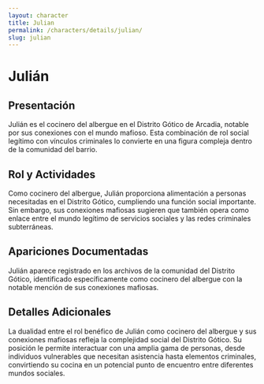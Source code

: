 ```yaml
---
layout: character
title: Julian
permalink: /characters/details/julian/
slug: julian
---
```


# Julián

## Presentación
Julián es el cocinero del albergue en el Distrito Gótico de Arcadia, notable por sus conexiones con el mundo mafioso. Esta combinación de rol social legítimo con vínculos criminales lo convierte en una figura compleja dentro de la comunidad del barrio.

## Rol y Actividades
Como cocinero del albergue, Julián proporciona alimentación a personas necesitadas en el Distrito Gótico, cumpliendo una función social importante. Sin embargo, sus conexiones mafiosas sugieren que también opera como enlace entre el mundo legítimo de servicios sociales y las redes criminales subterráneas.

## Apariciones Documentadas
Julián aparece registrado en los archivos de la comunidad del Distrito Gótico, identificado específicamente como cocinero del albergue con la notable mención de sus conexiones mafiosas.

## Detalles Adicionales
La dualidad entre el rol benéfico de Julián como cocinero del albergue y sus conexiones mafiosas refleja la complejidad social del Distrito Gótico. Su posición le permite interactuar con una amplia gama de personas, desde individuos vulnerables que necesitan asistencia hasta elementos criminales, convirtiendo su cocina en un potencial punto de encuentro entre diferentes mundos sociales.